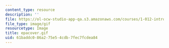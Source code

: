 ```yaml
---
content_type: resource
description: ''
file: https://ol-ocw-studio-app-qa.s3.amazonaws.com/courses/1-012-introduction-to-civil-engineering-design-spring-2002/61baddc086a275e54cdb7fec7fcdea84_epacover.gif
file_type: image/gif
resourcetype: Image
title: epacover.gif
uid: 61baddc0-86a2-75e5-4cdb-7fec7fcdea84
---
```

